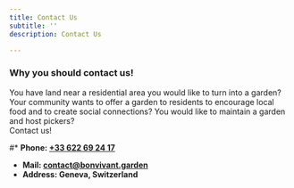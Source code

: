 ```yaml
---
title: Contact Us
subtitle: ''
description: Contact Us

---
```

### Why you should contact us!

You have land near a residential area you would like to turn into a garden? Your community wants to offer a garden to residents to encourage local food and to create social connections? You would like to maintain a garden and host pickers?  
Contact us!

#* **Phone: [+33 622 69 24 17](tel:+33622692417)**
* **Mail: [contact@bonvivant.garden](mailto:contact@bonvivant.garden)**
* **Address: Geneva, Switzerland**
